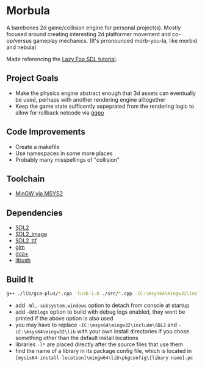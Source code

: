 # Morbula
A barebones 2d game/collision engine for personal project(s). Mostly focused around creating interesting 2d platformer movement and co-op/versus gameplay mechanics.
(It's prronounced morb-you-la, like morbid and nebula)

Made referencing the [Lazy Foo SDL tutorial](https://lazyfoo.net/tutorials/SDL/index.php).

## Project Goals
- Make the physics engine abstract enough that 3d assets can eventually be used, perhaps with another rendering engine alltogether
- Keep the game state sufficently sepeprated from the rendering logic to allow for rollback netcode via [ggpo](https://github.com/pond3r/ggpo)

## Code Improvements
- Create a makefile
- Use namespaces in some more places
- Probably many misspellings of "collision"

## Toolchain
- [MinGW via MSYS2](https://www.msys2.org/) 

## Dependencies
- [SDL2](https://packages.msys2.org/base/mingw-w64-SDL2)
- [SDL2_image](https://packages.msys2.org/base/mingw-w64-SDL2_image)
- [SDL2_ttf](https://packages.msys2.org/base/mingw-w64-SDL2_ttf)
- [glm](https://github.com/g-truc/glm)
- [gca+](https://github.com/YonicDev/gca-plus)
- [libusb](https://packages.msys2.org/package/mingw-w64-x86_64-libusb)

## Build It
```bash
g++ ./lib/gca-plus/*.cpp -lusb-1.0 ./src/*.cpp -IC:\msys64\mingw32\include\SDL2 -LC:\msys64\mingw32\lib -w -lmingw32 -lSDL2main -lSDL2 -lSDL2_image -o ./bin/game
```
* add ``` -Wl,-subsystem,windows ``` option to detach from console at startup
* add ``` -Ddblogs ``` option to build with debug logs enabled, they wont be printed if the above option is also used
* you may have to replace ```-IC:\msys64\mingw32\include\SDL2``` and ```-LC:\msys64\mingw32\lib``` with your own install directories if you chose something other than the default install locations
* libraries ```-l*``` are placed directly after the source files that use them
* find the name of a library in its package config file, which is located in ```[mysis64-install-location]\mingw64\lib\pkgconfig\[libary name].pc```




